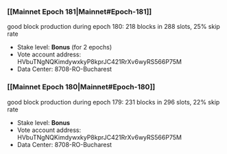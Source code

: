 ### [[Mainnet Epoch 181|Mainnet#Epoch-181]]
good block production during epoch 180: 218 blocks in 288 slots, 25% skip rate
* Stake level: **Bonus** (for 2 epochs)
* Vote account address: HVbuTNgNQKimdywxkyP8kprJC421RrXv6wyRS566P75M
* Data Center: 8708-RO-Bucharest
### [[Mainnet Epoch 180|Mainnet#Epoch-180]]
good block production during epoch 179: 231 blocks in 296 slots, 22% skip rate
* Stake level: **Bonus**
* Vote account address: HVbuTNgNQKimdywxkyP8kprJC421RrXv6wyRS566P75M
* Data Center: 8708-RO-Bucharest